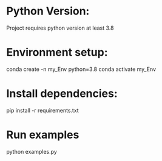 # Python Version:
Project requires python version at least 3.8 
# Environment setup:
conda create -n my_Env python=3.8
conda activate my_Env
# Install dependencies:
pip install -r requirements.txt
# Run examples
python examples.py